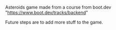 Asteroids game made from a course from boot.dev
"https://www.boot.dev/tracks/backend"

Future steps are to add more stuff to the game.
